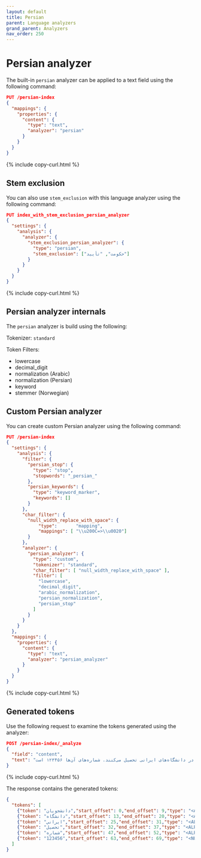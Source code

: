 ```yaml
---
layout: default
title: Persian
parent: Language analyzers
grand_parent: Analyzers
nav_order: 250
---
```


# Persian analyzer

The built-in `persian` analyzer can be applied to a text field using the following command:

```json
PUT /persian-index
{
  "mappings": {
    "properties": {
      "content": {
        "type": "text",
        "analyzer": "persian"
      }
    }
  }
}
```
{% include copy-curl.html %}

## Stem exclusion

You can also use `stem_exclusion` with this language analyzer using the following command:

```json
PUT index_with_stem_exclusion_persian_analyzer
{
  "settings": {
    "analysis": {
      "analyzer": {
        "stem_exclusion_persian_analyzer": {
          "type": "persian",
          "stem_exclusion": ["حکومت", "تأیید"]
        }
      }
    }
  }
}
```
{% include copy-curl.html %}

## Persian analyzer internals

The `persian` analyzer is build using the following:

Tokenizer: `standard`

Token Filters:
- lowercase
- decimal_digit
- normalization (Arabic)
- normalization (Persian)
- keyword
- stemmer (Norwegian)

## Custom Persian analyzer

You can create custom Persian analyzer using the following command:

```json
PUT /persian-index
{
  "settings": {
    "analysis": {
      "filter": {
        "persian_stop": {
          "type": "stop",
          "stopwords": "_persian_"
        },
        "persian_keywords": {
          "type": "keyword_marker",
          "keywords": []
        }
      },
      "char_filter": {
        "null_width_replace_with_space": {
            "type":       "mapping",
            "mappings": [ "\\u200C=>\\u0020"] 
        }
      },
      "analyzer": {
        "persian_analyzer": {
          "type": "custom",
          "tokenizer": "standard",
          "char_filter": [ "null_width_replace_with_space" ],
          "filter": [
            "lowercase",
            "decimal_digit",
            "arabic_normalization",
            "persian_normalization",
            "persian_stop"
          ]
        }
      }
    }
  },
  "mappings": {
    "properties": {
      "content": {
        "type": "text",
        "analyzer": "persian_analyzer"
      }
    }
  }
}
```
{% include copy-curl.html %}

## Generated tokens

Use the following request to examine the tokens generated using the analyzer:

```json
POST /persian-index/_analyze
{
  "field": "content",
  "text": "دانشجویان در دانشگاه‌های ایرانی تحصیل می‌کنند. شماره‌های آن‌ها ۱۲۳۴۵۶ است."
}
```
{% include copy-curl.html %}

The response contains the generated tokens:

```json
{
  "tokens": [
    {"token": "دانشجويان","start_offset": 0,"end_offset": 9,"type": "<ALPHANUM>","position": 0},
    {"token": "دانشگاه","start_offset": 13,"end_offset": 20,"type": "<ALPHANUM>","position": 2},
    {"token": "ايراني","start_offset": 25,"end_offset": 31,"type": "<ALPHANUM>","position": 4},
    {"token": "تحصيل","start_offset": 32,"end_offset": 37,"type": "<ALPHANUM>","position": 5},
    {"token": "شماره","start_offset": 47,"end_offset": 52,"type": "<ALPHANUM>","position": 8},
    {"token": "123456","start_offset": 63,"end_offset": 69,"type": "<NUM>","position": 12}
  ]
}
```